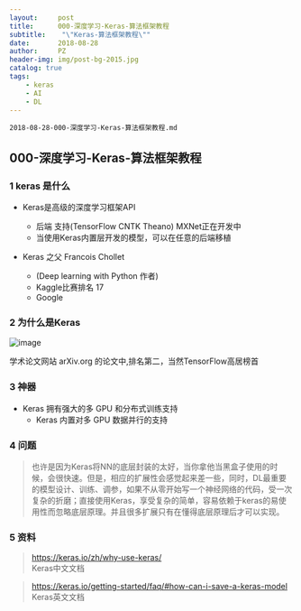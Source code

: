 ```yaml
---
layout:     post
title:      000-深度学习-Keras-算法框架教程
subtitle:    "\"Keras-算法框架教程\""
date:       2018-08-28
author:     PZ
header-img: img/post-bg-2015.jpg
catalog: true
tags:
    - keras
    - AI
    - DL
---
```


```
2018-08-28-000-深度学习-Keras-算法框架教程.md
```

## 000-深度学习-Keras-算法框架教程


### 1 keras 是什么

- Keras是高级的深度学习框架API
    - 后端 支持(TensorFlow CNTK Theano) MXNet正在开发中
    - 当使用Keras内置层开发的模型，可以在任意的后端移植

- Keras 之父 Francois Chollet 
    - (Deep learning with Python 作者)
    - Kaggle比赛排名 17
    - Google

### 2 为什么是Keras

![image](https://keras.io/img/arxiv-mentions.png)

学术论文网站 arXiv.org 的论文中,排名第二，当然TensorFlow高居榜首


### 3 神器

- Keras 拥有强大的多 GPU 和分布式训练支持
    - Keras 内置对多 GPU 数据并行的支持

### 4 问题

> 也许是因为Keras将NN的底层封装的太好，当你拿他当黑盒子使用的时候，会很快速。但是，相应的扩展性会感觉起来差一些，同时，DL最重要的模型设计、训练、调参，如果不从零开始写一个神经网络的代码，受一次复杂的折磨；直接使用Keras，享受复杂的简单，容易依赖于keras的易使用性而忽略底层原理。并且很多扩展只有在懂得底层原理后才可以实现。


### 5 资料

> https://keras.io/zh/why-use-keras/ <br> Keras中文文档

> https://keras.io/getting-started/faq/#how-can-i-save-a-keras-model <br> Keras英文文档

